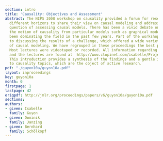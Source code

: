 ```yaml
---
section: intro
title: 'Causality: Objectives and Assessment'
abstract: The NIPS 2008 workshop on causality provided a forum for researchers from
  different horizons to share their view on causal modeling and address the difficult
  question of assessing causal models. There has been a vivid debate on properly separating
  the notion of causality from particular models such as graphical models, which have
  been dominating the field in the past few years. Part of the workshop was dedicated
  to discussing the results of a challenge, which offered a wide variety of applications
  of causal modeling. We have regrouped in these proceedings the best papers presented.
  Most lectures were videotaped or recorded. All information regarding the challenge
  and the lectures are found at  http://www.clopinet.com/isabelle/Projects/NIPS2008/.
  This introduction provides a synthesis of the findings and a gentle introduction
  to causality topics, which are the object of active research.
pdf: "./guyon10a/guyon10a.pdf"
layout: inproceedings
key: guyon10a
month: 0
firstpage: 1
lastpage: 42
origpdf: http://jmlr.org/proceedings/papers/v6/guyon10a/guyon10a.pdf
sections: 
authors:
- given: Isabelle
  family: Guyon
- given: Dominik
  family: Janzing
- given: Bernhard
  family: Schölkopf
---
```

